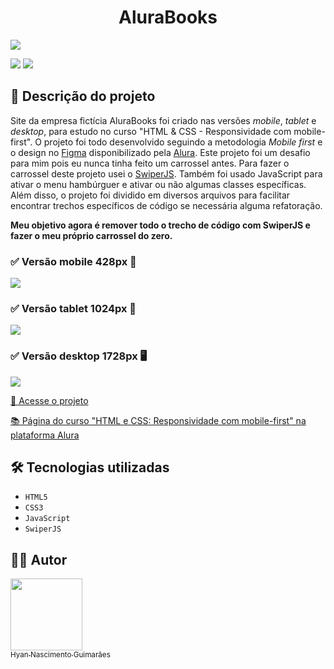<h1 align="center"> AluraBooks </h1>

![](https://raw.githubusercontent.com/hyanguimaraes/Alurabooks/main/assets/img/readme/Alurabooks_desktop_finalizado.gif#vitrinedev)

![](https://img.shields.io/github/forks/hyanguimaraes/Alurabooks?style=social) ![](https://img.shields.io/github/last-commit/hyanguimaraes/Alurabooks?style=plastic)

📝 Descrição do projeto
---
Site da empresa fictícia AluraBooks foi criado nas versões _mobile_, _tablet_ e _desktop_, para estudo no curso "HTML & CSS - Responsividade com mobile-first". O projeto foi todo desenvolvido seguindo a metodologia _Mobile first_ e o design no [Figma](https://www.figma.com/file/OUiV77dAZA6Mw7vLRq57Fz/AluraBooks-(Copy)) disponibilizado pela [Alura](https://www.alura.com.br/). Este projeto foi um desafio para mim pois eu nunca tinha feito um carrossel antes. Para fazer o carrossel deste projeto usei o [SwiperJS](https://swiperjs.com/get-started#use-swiper-from-cdn). Também foi usado JavaScript para ativar o menu hambúrguer e ativar ou não algumas classes específicas. Além disso, o projeto foi dividido em diversos arquivos para facilitar encontrar trechos específicos de código se necessária alguma refatoração.

**Meu objetivo agora é remover todo o trecho de código com SwiperJS e fazer o meu próprio carrossel do zero.**

<h3>✅ Versão mobile 428px 📱</h3>

![](https://raw.githubusercontent.com/hyanguimaraes/Alurabooks/main/assets/img/readme/Alurabooks_mobile_finalizado.gif)

<h3>✅ Versão tablet 1024px 📱</h3>

![](https://raw.githubusercontent.com/hyanguimaraes/Alurabooks/main/assets/img/readme/Alurabooks_tablet_finalizado.gif)

<h3>✅ Versão desktop 1728px 🖥️</h3>

![](https://raw.githubusercontent.com/hyanguimaraes/Alurabooks/main/assets/img/readme/Alurabooks_desktop_finalizado.gif)


[🔗 Acesse o projeto](https://hyanguimaraes.github.io/Alurabooks/)

[📚 Página do curso "HTML e CSS: Responsividade com mobile-first" na plataforma Alura](https://cursos.alura.com.br/course/html-css-responsividade-mobile-first)

🛠️ Tecnologias utilizadas
---
- ``HTML5``
- ``CSS3``
- ``JavaScript``
- ``SwiperJS``

✍🏻 Autor
---
 [<img src="https://avatars.githubusercontent.com/u/112709798?s=400&u=bf197a3880a44c701b3303e07c052a74cb8d96b1&v=4" width=115><br><sub>Hyan Nascimento Guimarães</sub>](https://github.com/hyanguimaraes)